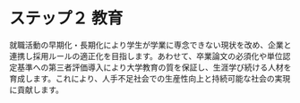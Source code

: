 # ステップ２ 教育

就職活動の早期化・長期化により学生が学業に専念できない現状を改め、企業と連携し採用ルールの適正化を目指します。あわせて、卒業論文の必須化や単位認定基準への第三者評価導入により大学教育の質を保証し、生涯学び続ける人材を育成します。これにより、人手不足社会での生産性向上と持続可能な社会の実現に貢献します。